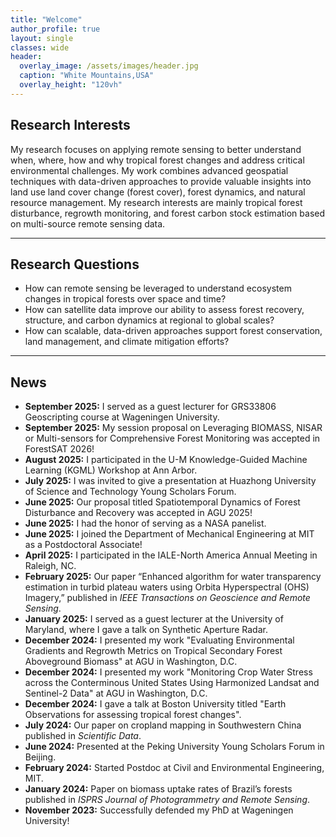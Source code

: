 ```yaml
---
title: "Welcome"
author_profile: true
layout: single
classes: wide
header:
  overlay_image: /assets/images/header.jpg
  caption: "White Mountains,USA"
  overlay_height: "120vh"
---
```



## Research Interests

My research focuses on applying remote sensing to better understand when, where, how and why tropical forest changes and address critical environmental challenges. My work combines advanced geospatial techniques with data-driven approaches to provide valuable insights into land use land cover change (forest cover), forest dynamics, and natural resource management. My research interests are mainly tropical forest disturbance, regrowth monitoring, and forest carbon stock estimation based on multi-source remote sensing data.

---

## Research Questions

- How can remote sensing be leveraged to understand ecosystem changes in tropical forests over space and time?
- How can satellite data improve our ability to assess forest recovery, structure, and carbon dynamics at regional to global scales?
- How can scalable, data-driven approaches support forest conservation, land management, and climate mitigation efforts?

---

## News
- **September 2025:** I served as a guest lecturer for GRS33806 Geoscripting course at Wageningen University.
- **September 2025:** My session proposal on Leveraging BIOMASS, NISAR or Multi-sensors for Comprehensive Forest Monitoring  was accepted in ForestSAT 2026!
- **August 2025:** I participated in the U-M Knowledge-Guided Machine Learning (KGML) Workshop at Ann Arbor.
- **July 2025:** I was invited to give a presentation at Huazhong University of Science and Technology Young Scholars Forum.
- **June 2025:** Our proposal titled Spatiotemporal Dynamics of Forest Disturbance and Recovery was accepted in AGU 2025!
- **June 2025:** I had the honor of serving as a NASA panelist.
- **June 2025:** I joined the Department of Mechanical Engineering at MIT as a Postdoctoral Associate!
- **April 2025:** I participated in the IALE-North America Annual Meeting in Raleigh, NC.
- **February 2025:** Our paper “Enhanced algorithm for water transparency estimation in turbid plateau waters using Orbita Hyperspectral (OHS) Imagery,” published in *IEEE Transactions on Geoscience and Remote Sensing*.
- **January 2025:** I served as a guest lecturer at the University of Maryland, where I gave a talk on Synthetic Aperture Radar.
- **December 2024:** I presented my work "Evaluating Environmental Gradients and Regrowth Metrics on Tropical Secondary Forest Aboveground Biomass" at AGU in Washington, D.C.
- **December 2024:** I presented my work "Monitoring Crop Water Stress across the Conterminous United States Using Harmonized Landsat and Sentinel-2 Data" at AGU in Washington, D.C.
- **December 2024:** I gave a talk at Boston University titled "Earth Observations for assessing tropical forest changes".
- **July 2024:** Our paper on cropland mapping in Southwestern China published in *Scientific Data*.
- **June 2024:** Presented at the Peking University Young Scholars Forum in Beijing.
- **February 2024:** Started Postdoc at Civil and Environmental Engineering, MIT.
- **January 2024:** Paper on biomass uptake rates of Brazil’s forests published in *ISPRS Journal of Photogrammetry and Remote Sensing*.
- **November 2023:** Successfully defended my PhD at Wageningen University!
